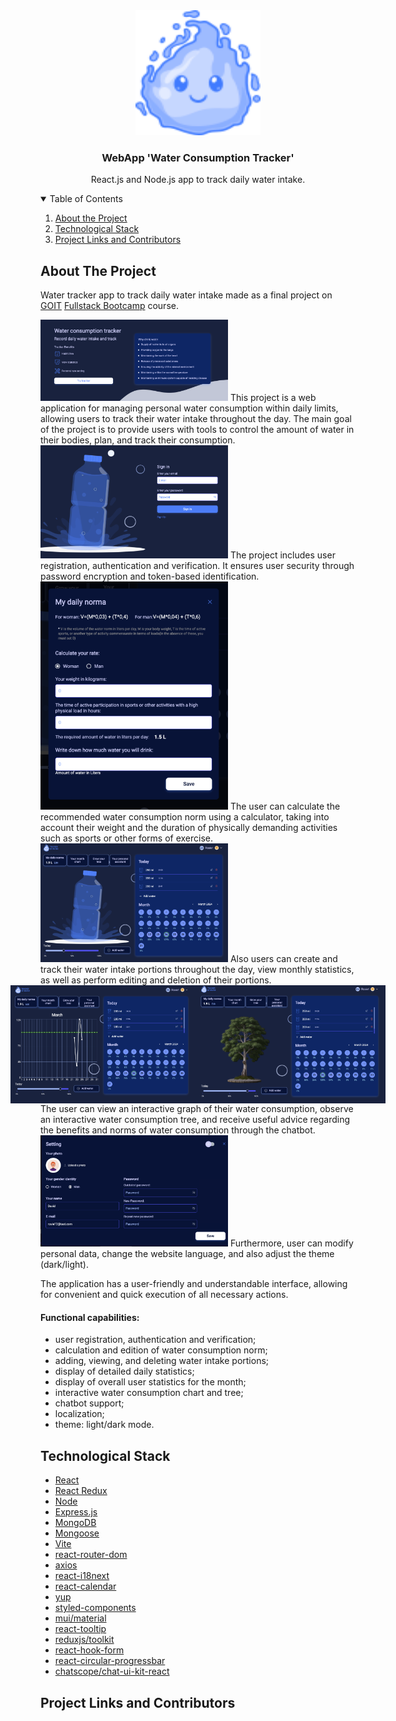 <!-- PROJECT LOGO -->
<div align="center">
  <a href="https://beekeepers-seven.vercel.app">
    <img src="/public/Logo.svg" alt="Logo" width="200" height="200">
  </a>

  <h3 align="center">WebApp 'Water Consumption Tracker'</h3>

  <p align="center">
    React.js and Node.js app to track daily water intake.
</p>
</div>

<!-- TABLE OF CONTENTS -->
<details open="open">
  <summary>Table of Contents</summary>
  <ol>
    <li>
      <a href="#about-the-project">About the Project</a>
   </li>
    <li>
       <a href="#technological-stack">Technological Stack </a>
       </li>
   <li><a href="#project-links">Project Links and Contributors</a></li>
   </ol>
</details>

<!-- ABOUT THE PROJECT -->

## About The Project

Water tracker app to track daily water intake made as a final project on
[GOIT](https://goit.global)
[Fullstack Bootcamp](https://goit.global/ua/courses/bootcamp/) course.

<img src="src/assets/ReadmePhotos/WaterTrackerReadme1.webp" width="300" alt="Screenshot of project"/>
This project is a web application for managing personal water consumption within
daily limits, allowing users to track their water intake throughout the day. The
main goal of the project is to provide users with tools to control the amount of
water in their bodies, plan, and track their consumption.

<img src="src/assets/ReadmePhotos/WaterTrackerReadme2.webp" width="300" alt="Screenshot of project"/>
The project includes user registration, authentication and verification. It ensures user security
through password encryption and token-based identification.

<img src="src/assets/ReadmePhotos/WaterTrackerReadme3.webp" width="300" alt="Screenshot of project"/>
The user can calculate the recommended water consumption norm using a
calculator, taking into account their weight and the duration of physically
demanding activities such as sports or other forms of exercise.

<img src="src/assets/ReadmePhotos/WaterTrackerReadme4.webp" width="300" alt="Screenshot of project"/>
Also users can create and track their water intake portions throughout the day, view monthly
statistics, as well as perform editing and deletion of their portions.

<div style="display: flex; justify-content: center;">
  <img src="src/assets/ReadmePhotos/WaterTrackerReadme5.webp" width="300" alt="Screenshot of project"/>
  <img src="src/assets/ReadmePhotos/WaterTrackerReadme6.webp" width="300" alt="Screenshot of project"/>
</div>
The user can view an interactive graph of their water consumption, observe an
interactive water consumption tree, and receive useful advice regarding the
benefits and norms of water consumption through the chatbot.

<img src="src/assets/ReadmePhotos/WaterTrackerReadme7.webp" width="300" alt="Screenshot of project"/>
Furthermore, user can modify personal data, change the website language, and also adjust the theme
(dark/light).

The application has a user-friendly and understandable interface, allowing for
convenient and quick execution of all necessary actions.

#### Functional capabilities:

- user registration, authentication and verification;
- calculation and edition of water consumption norm;
- adding, viewing, and deleting water intake portions;
- display of detailed daily statistics;
- display of overall user statistics for the month;
- interactive water consumption chart and tree;
- chatbot support;
- localization;
- theme: light/dark mode.

## Technological Stack

- [React](https://react.dev)
- [React Redux](https://react-redux.js.org)
- [Node](https://nodejs.org)
- [Express.js](https://expressjs.com)
- [MongoDB](https://www.mongodb.com)
- [Mongoose](https://mongoosejs.com/)
- [Vite](https://vitejs.dev)
- [react-router-dom](https://reactrouter.com)
- [axios](https://axios-http.com/)
- [react-i18next](https://react.i18next.com)
- [react-calendar](https://www.npmjs.com/package/react-calendar)
- [yup](https://www.npmjs.com/package/yup)
- [styled-components](https://styled-components.com)
- [mui/material](https://mui.com)
- [react-tooltip](https://react-tooltip.com)
- [reduxjs/toolkit](https://redux-toolkit.js.org)
- [react-hook-form](https://react-hook-form.com)
- [react-circular-progressbar](https://www.npmjs.com/package/react-circular-progressbar)
- [chatscope/chat-ui-kit-react](https://www.npmjs.com/package/@chatscope/chat-ui-kit-react)

<!--LINKS-->

## Project Links and Contributors

[Web-Page-url]: https://beekeepers-seven.vercel.app
[Frontend-Water-Tracker-url]: https://github.com/IamLoren/Beekeepers
[Backend-Water-Tracker-url]: https://github.com/IamLoren/Beekeepers-back
[contributors-url]: https://github.com/IamLoren/Beekeepers/graphs/contributors
